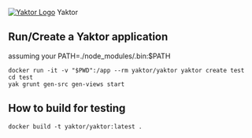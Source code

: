 [![Yaktor Logo](https://s.gravatar.com/avatar/64ecb24ea406d1b93e13b5e9fc75b8c0?s=80)](http://yakter.io/)
Yaktor

## Run/Create a Yaktor application

assuming your PATH=./node_modules/.bin:$PATH 

```
docker run -it -v "$PWD":/app --rm yaktor/yaktor yaktor create test
cd test
yak grunt gen-src gen-views start
```

##

## How to build for testing

```
docker build -t yaktor/yaktor:latest .
```
